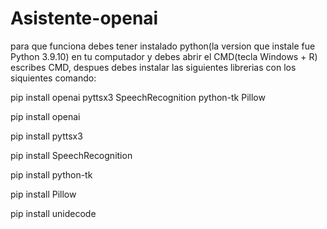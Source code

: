 # Asistente-openai
para que funciona debes tener instalado python(la version que instale fue Python 3.9.10) en tu computador y debes abrir el CMD(tecla Windows + R) escribes CMD,
despues debes instalar las siguientes  librerias con los siquientes comando:

pip install openai pyttsx3 SpeechRecognition python-tk Pillow

pip install openai

pip install pyttsx3

pip install SpeechRecognition

pip install python-tk

pip install Pillow

pip install unidecode
